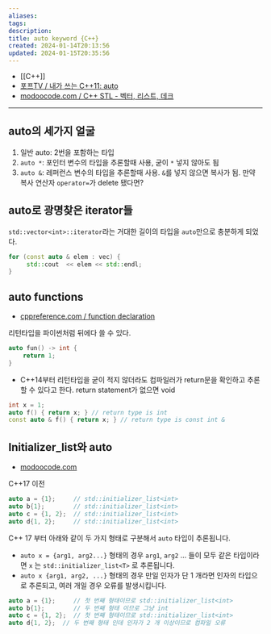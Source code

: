 ```yaml
---
aliases: 
tags: 
description:
title: auto keyword {C++}
created: 2024-01-14T20:13:56
updated: 2024-01-15T20:35:56
---
```

- [[C++]]
- [포프TV / 내가 쓰는 C++11: auto](https://youtu.be/GmyXz-HQY-U)
- [modoocode.com / C++ STL - 벡터, 리스트, 데크](https://modoocode.com/223)
---

## auto의 세가지 얼굴

1. 일반 auto: 2번을 포함하는 타입
2. `auto *`: 포인터 변수의 타입을 추론할때 사용, 굳이 `*` 넣지 않아도 됨
3. `auto &`: 레퍼런스 변수의 타입을 추론할때 사용. `&`를 넣지 않으면 복사가 됨. 만약 복사 연산자 `operator=`가 delete 됐다면?

## auto로 광명찾은 iterator들

`std::vector<int>::iterator`라는 거대한 길이의 타입을 `auto`만으로 충분하게 되었다.

```cpp
for (const auto & elem : vec) {
	 std::cout  << elem << std::endl;
}
```

## auto functions

- [cppreference.com / function declaration](https://en.cppreference.com/w/cpp/language/function)

리턴타입을 파이썬처럼 뒤에다 쓸 수 있다.

```cpp
auto fun() -> int {
	return 1;
}
```

- C++14부터 리턴타입을 굳이 적지 않더라도 컴파일러가 return문을 확인하고 추론할 수 있다고 한다. return statement가 없으면 void

```cpp
int x = 1;
auto f() { return x; } // return type is int
const auto & f() { return x; } // return type is const int &
```

## Initializer_list와 auto

- [modoocode.com](https://modoocode.com/286#page-heading-3)

C++17 이전

```cpp
auto a = {1};     // std::initializer_list<int>
auto b{1};        // std::initializer_list<int>
auto c = {1, 2};  // std::initializer_list<int>
auto d{1, 2};     // std::initializer_list<int>
```

C++ 17 부터 아래와 같이 두 가지 형태로 구분해서 `auto` 타입이 추론됩니다.

- `auto x = {arg1, arg2...}` 형태의 경우 `arg1`, `arg2` ... 들이 모두 같은 타입이라면 `x` 는 `std::initializer_list<T>` 로 추론됩니다.
- `auto x {arg1, arg2, ...}` 형태의 경우 만일 인자가 단 1 개라면 인자의 타입으로 추론되고, 여러 개일 경우 오류를 발생시킵니다.

```cpp
auto a = {1};     // 첫 번째 형태이므로 std::initializer_list<int>
auto b{1};        // 두 번째 형태 이므로 그냥 int
auto c = {1, 2};  // 첫 번째 형태이므로 std::initializer_list<int>
auto d{1, 2};  // 두 번째 형태 인데 인자가 2 개 이상이므로 컴파일 오류
```
